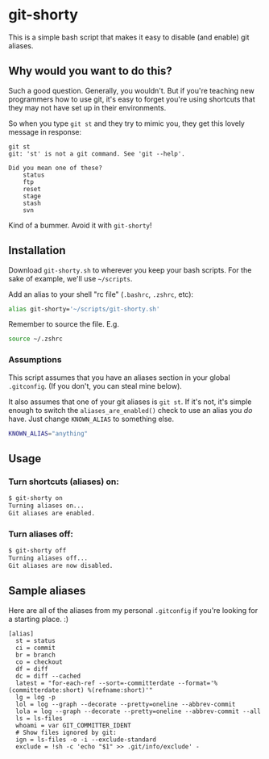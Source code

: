 # git-shorty

This is a simple bash script that makes it easy to disable (and enable)
git aliases.

## Why would you want to do this?

Such a good question. Generally, you wouldn't. But if you're teaching
new programmers how to use git, it's easy to forget you're using
shortcuts that they may not have set up in their environments.

So when you type `git st` and they try to mimic you, they get this
lovely message in response:

```
git st
git: 'st' is not a git command. See 'git --help'.

Did you mean one of these?
	status
	ftp
	reset
	stage
	stash
	svn
```

Kind of a bummer. Avoid it with `git-shorty`!

## Installation

Download `git-shorty.sh` to wherever you keep your bash scripts. For the
sake of example, we'll use `~/scripts`.

Add an alias to your shell "rc file" (`.bashrc`, `.zshrc`, etc):

```bash
alias git-shorty='~/scripts/git-shorty.sh'
```

Remember to source the file. E.g.

```bash
source ~/.zshrc
```

### Assumptions

This script assumes that you have an aliases section in your global
`.gitconfig`. (If you don't, you can steal mine below).

It also assumes that one of your git aliases is `git st`. If it's not,
it's simple enough to switch the `aliases_are_enabled()` check to use
an alias you *do*  have. Just change `KNOWN_ALIAS` to something else.

```bash
KNOWN_ALIAS="anything"
```

## Usage

### Turn shortcuts (aliases) on:

```bash
$ git-shorty on
Turning aliases on...
Git aliases are enabled.
```

### Turn aliases off:

```bash
$ git-shorty off
Turning aliases off...
Git aliases are now disabled.
```

## Sample aliases

Here are all of the aliases from my personal `.gitconfig` if you're
looking for a starting place. :)

```
[alias]
  st = status
  ci = commit
  br = branch
  co = checkout
  df = diff
  dc = diff --cached
  latest = "for-each-ref --sort=-committerdate --format='%(committerdate:short) %(refname:short)'"
  lg = log -p
  lol = log --graph --decorate --pretty=oneline --abbrev-commit
  lola = log --graph --decorate --pretty=oneline --abbrev-commit --all
  ls = ls-files
  whoami = var GIT_COMMITTER_IDENT
  # Show files ignored by git:
  ign = ls-files -o -i --exclude-standard
  exclude = !sh -c 'echo "$1" >> .git/info/exclude' -
```
